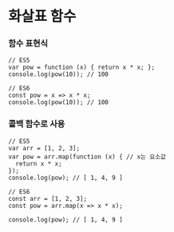 # 화살표 함수

### 함수 표현식
```
// ES5
var pow = function (x) { return x * x; };
console.log(pow(10)); // 100
```
```
// ES6
const pow = x => x * x;
console.log(pow(10)); // 100
```
### 콜백 함수로 사용
```
// ES5
var arr = [1, 2, 3];
var pow = arr.map(function (x) { // x는 요소값
  return x * x;
});
console.log(pow); // [ 1, 4, 9 ]
```
```
// ES6
const arr = [1, 2, 3];
const pow = arr.map(x => x * x);

console.log(pow); // [ 1, 4, 9 ]
```
